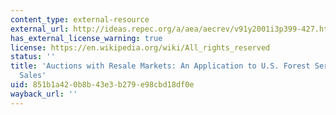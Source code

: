```yaml
---
content_type: external-resource
external_url: http://ideas.repec.org/a/aea/aecrev/v91y2001i3p399-427.html
has_external_license_warning: true
license: https://en.wikipedia.org/wiki/All_rights_reserved
status: ''
title: 'Auctions with Resale Markets: An Application to U.S. Forest Service Timber
  Sales'
uid: 851b1a42-0b8b-43e3-b279-e98cbd18df0e
wayback_url: ''
---
```

